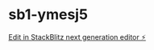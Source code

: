 # sb1-ymesj5

[Edit in StackBlitz next generation editor ⚡️](https://stackblitz.com/~/github.com/warahagf/sb1-ymesj5)